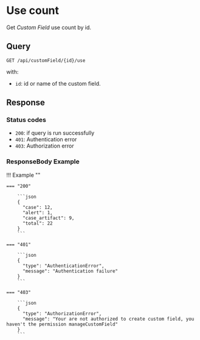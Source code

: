 # Use count

Get *Custom Field* use count by id.

## Query

```plain
GET /api/customField/{id}/use
```

with: 

- `id`: id or name of the custom field.

## Response

### Status codes

- `200`: if query is run successfully
- `401`: Authentication error
- `403`: Authorization error

### ResponseBody Example

!!! Example ""

    === "200"

        ```json
        {
          "case": 12,
          "alert": 1,
          "case_artifact": 9,
          "total": 22
        }
        ```

    === "401" 

        ```json
        {
          "type": "AuthenticationError",
          "message": "Authentication failure"
        }
        ```

    === "403"

        ```json
        {
          "type": "AuthorizationError",
          "message": "Your are not authorized to create custom field, you haven't the permission manageCustomField"
        }
        ```
